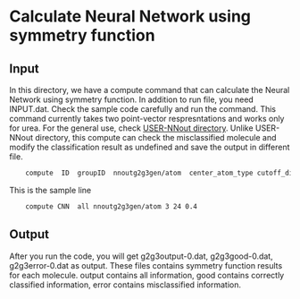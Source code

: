 # Calculate Neural Network using symmetry function

<p align="justify"> 
  
  ## Input
  
  In this directory, we have a compute command that can calculate the Neural Network using symmetry function. 
  In addition to run file, you need INPUT.dat. Check the sample code carefully and run the command. 
  This command currently takes two point-vector respresntations and works only for urea. 
  For the general use, check <a class="reference external" href="https://github.com/rogalj/MolStrucClassifier/tree/main/USER-NNout">USER-NNout directory</a>. 
  Unlike USER-NNout directory, this compute can check the misclassified molecule and modify the classification result as undefined and save the output in different file. 

```bash
    compute  ID  groupID  nnoutg2g3gen/atom  center_atom_type cutoff_distance total_symmetry_function_number  Prob_of_correct_local_environment_needed
```
This is the sample line 
```bash
    compute CNN  all nnoutg2g3gen/atom 3 24 0.4
```

## Output

After you run the code, you will get g2g3output-0.dat, g2g3good-0.dat, g2g3error-0.dat as output. 
These files contains symmetry function results for each molecule. output contains all information, good contains correctly classified information, error contains misclassified information.



</p>

